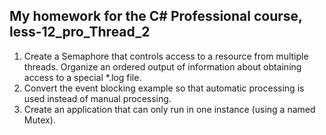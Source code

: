 ## My homework for the C# Professional course, less-12_pro_Thread_2
1. Create a Semaphore that controls access to a resource from multiple threads.
    Organize an ordered output of information about obtaining access to a special *.log file.
2. Convert the event blocking example so that automatic processing is used instead of manual processing.
3. Create an application that can only run in one instance (using a named Mutex).
